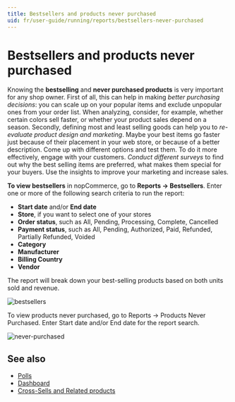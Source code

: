 ```yaml
---
title: Bestsellers and products never purchased
uid: fr/user-guide/running/reports/bestsellers-never-purchased
---
```


# Bestsellers and products never purchased

Knowing the **bestselling** and **never purchased products** is very important for any shop owner. First of all, this can help in making *better purchasing decisions*: you can scale up on your popular items and exclude unpopular ones from your order list. When analyzing, consider, for example, whether certain colors sell faster, or whether your product sales depend on a season. Secondly, defining most and least selling goods can help you to *re-evaluate product design and marketing*. Maybe your best items go faster just because of their placement in your web store, or because of a better description. Come up with different options and test them. To do it more effectively, engage with your customers. *Conduct different surveys* to find out why the best selling items are preferred, what makes them special for your buyers. Use the insights to improve your marketing and increase sales.

**To view bestsellers** in nopCommerce, go to **Reports → Bestsellers**. Enter one or more of the following search criteria to run the report:

* **Start date** and/or **End date**
* **Store**, if you want to select one of your stores
* **Order status**, such as All, Pending, Processing, Complete, Cancelled
* **Payment status**, such as All, Pending, Authorized, Paid, Refunded, Partially Refunded, Voided
* **Category**
* **Manufacturer**
* **Billing Country**
* **Vendor**

The report will break down your best-selling products based on both units sold and revenue.

![bestsellers](_static/bestsellers-never-purchased/bestsellers.jpeg)

To view products never purchased, go to Reports → Products Never Purchased. Enter Start date and/or End date for the report search.

![never-purchased](_static/bestsellers-never-purchased/never-purchased.jpeg)

## See also

* [Polls](xref:fr/user-guide/marketing/content/polls)
* [Dashboard](xref:fr/user-guide/running/reports/dashboard)
* [Cross-Sells and Related products](xref:fr/user-guide/marketing/promotional/cross-sells-related-products)
